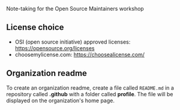 Note-taking for the Open Source Maintainers workshop

License choice
--------------

- OSI (open source initiative) approved licenses: https://opensource.org/licenses
- choosemylicense.com: https://choosealicense.com/


Organization readme
-------------------

To create an organization readme, create a file called `README.md` in a repository called **.github** with a folder called **profile**. The file will be displayed on the organization's home page.